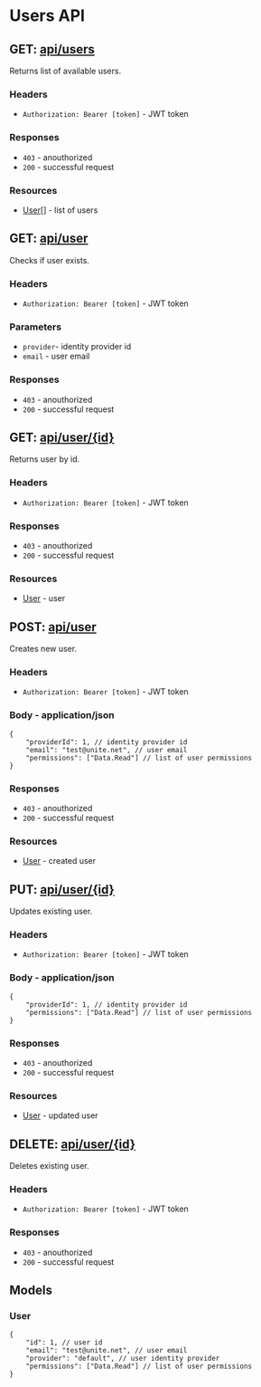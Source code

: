 # Users API

## GET: [api/users](http://localhost:5004/api/users)
Returns list of available users.

### Headers
- `Authorization: Bearer [token]` - JWT token

### Responses
- `403` - anouthorized
- `200` - successful request

### Resources
- [User](#user)[] - list of users


## GET: [api/user](http://localhost:5004/api/user)
Checks if user exists.

### Headers
- `Authorization: Bearer [token]` - JWT token

### Parameters
- `provider`- identity provider id
- `email` - user email

### Responses
- `403` - anouthorized
- `200` - successful request


## GET: [api/user/{id}](http://localhost:5004/api/user/1)
Returns user by id.

### Headers
- `Authorization: Bearer [token]` - JWT token

### Responses
- `403` - anouthorized
- `200` - successful request

### Resources
- [User](#user) - user


## POST: [api/user](http://localhost:5004/api/user)
Creates new user.

### Headers
- `Authorization: Bearer [token]` - JWT token

### Body - application/json
```jsonc
{
    "providerId": 1, // identity provider id
    "email": "test@unite.net", // user email
    "permissions": ["Data.Read"] // list of user permissions
}
```

### Responses
- `403` - anouthorized
- `200` - successful request

### Resources
- [User](#user) - created user


## PUT: [api/user/{id}](http://localhost:5004/api/user/1)
Updates existing user.

### Headers
- `Authorization: Bearer [token]` - JWT token

### Body - application/json
```jsonc
{
    "providerId": 1, // identity provider id
    "permissions": ["Data.Read"] // list of user permissions
}
```

### Responses
- `403` - anouthorized
- `200` - successful request

### Resources
- [User](#user) - updated user


## DELETE: [api/user/{id}](http://localhost:5004/api/user/1)
Deletes existing user.

### Headers
- `Authorization: Bearer [token]` - JWT token

### Responses
- `403` - anouthorized
- `200` - successful request


## Models

### User
```jsonc
{
    "id": 1, // user id
    "email": "test@unite.net", // user email
    "provider": "default", // user identity provider
    "permissions": ["Data.Read"] // list of user permissions
}
```

